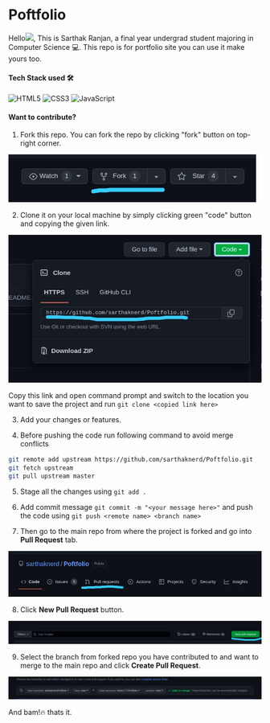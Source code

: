 # Poftfolio

Hello<img src="https://media.giphy.com/media/hvRJCLFzcasrR4ia7z/giphy.gif" width="30">, This is Sarthak Ranjan, a final year undergrad student majoring in Computer Science :computer:. This repo is for portfolio site you can use it make yours too.

#### Tech Stack used 🛠️

![HTML5](https://img.shields.io/badge/HTML5-E34F26?style=for-the-badge&logo=html5&logoColor=white)
![CSS3](https://img.shields.io/badge/CSS3-1572B6?style=for-the-badge&logo=css3&logoColor=white)
![JavaScript](https://img.shields.io/badge/JavaScript-323330?style=for-the-badge&logo=javascript&logoColor=F7DF1E)

#### Want to contribute?
1. Fork this repo. You can fork the repo by clicking "fork" button on top-right corner.
<p align="left"><img alt="forking" src="img/fork.jpeg"></p>

2. Clone it on your local machine by simply clicking green "code" button and copying the given link.
<p align="left"><img alt="forking" src="img/clone.jpeg"></p>

Copy this link and open command prompt and switch to the location you want to save the project and run 
```git clone <copied link here>```

3. Add your changes or features.

4. Before pushing the code run following command to avoid merge conflicts
``` bash
git remote add upstream https://github.com/sarthaknerd/Poftfolio.git
git fetch upstream
git pull upstream master
```
5. Stage all the changes using ```git add .```

6. Add commit message ```git commit -m "<your message here>"``` and push the code using ```git push <remote name> <branch name>```

7. Then go to the main repo from where the project is forked and go into **Pull Request** tab.
<p align="left"><img alt="Pull Request creation" src="img/pr.jpeg"></p>

8. Click **New Pull Request** button.
<p align="left"><img alt="forking" src="img/new_pr.jpeg"></p>

9. Select the branch from forked repo you have contributed to and want to merge to the main repo and click **Create Pull Request**.
<p align="left"><img alt="Selecting branch for pull request" src="img/select_branch.jpeg"></p>


And bam!:fire: thats it.
